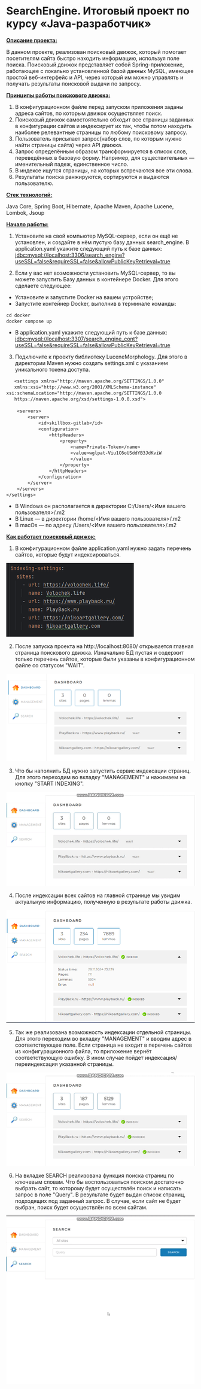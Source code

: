 # SearchEngine. Итоговый проект по курсу «Java-разработчик»

<u><strong>Описание проекта:</strong></u>

В данном проекте, реализован поисковый движок, который помогает посетителям сайта быстро находить информацию, используя поле поиска.
Поисковый движок представляет собой Spring-приложение, работающее с локально установленной базой данных MySQL, имеющее простой веб-интерфейс и API,
через который им можно управлять и получать результаты поисковой выдачи по запросу.

<u><strong>Принципы работы поискового движка:</strong></u>

1. В конфигурационном файле перед запуском приложения заданы адреса сайтов, по которым движок осуществляет поиск.
2. Поисковый движок самостоятельно обходит все страницы заданных в конфигурации сайтов и индексирует их так, чтобы потом находить наиболее релевантные
   страницы по любому поисковому запросу.
3. Пользователь присылает запрос(набор слов, по которым нужно найти страницы сайта) через API движка.
4. Запрос определённым образом трансформируется в список слов, переведённых в базовую форму. Например, для существительных — именительный падеж, единственное число.
5. В индексе ищутся страницы, на которых встречаются все эти слова.
6. Результаты поиска ранжируются, сортируются и выдаются пользователю.

<u><strong>Стек технологий:</strong></u>

Java Core, Spring Boot, Hibernate, Apache Maven, Apache Lucene, Lombok, Jsoup 

<u><strong>Начало работы:</strong></u>

1. Установите на свой компьютер MySQL-сервер, если он ещё не установлен, и создайте в нём пустую базу данных search_engine.
В application.yaml укажите следующий путь к базе данных:
<u>jdbc:mysql://localhost:3306/search_engine?useSSL=false&requireSSL=false&allowPublicKeyRetrieval=true</u>

2. Если у вас нет возможности установить MySQL-сервер, то вы можете запустить Базу данных в контейнере Docker.
Для этого сделаете следующее:
- Установите и запустите Docker на вашем устройстве; 
- Запустите контейнер Docker, выполнив в терминале команды:
```
cd docker
docker compose up
```
- В application.yaml укажите следующий путь к базе данных: <u>jdbc:mysql://localhost:3307/search_engine_cont?useSSL=false&requireSSL=false&allowPublicKeyRetrieval=true</u>

3. Подключите к проекту библиотеку LuceneMorphology. Для этого в директории Maven нужно создать settings.xml c указанием уникального токена доступа.

```
   <settings xmlns="http://maven.apache.org/SETTINGS/1.0.0"
   xmlns:xsi="http://www.w3.org/2001/XMLSchema-instance" xsi:schemaLocation="http://maven.apache.org/SETTINGS/1.0.0
   https://maven.apache.org/xsd/settings-1.0.0.xsd">

    <servers>
        <server>
            <id>skillbox-gitlab</id>
            <configuration>
                <httpHeaders>
                    <property>
                        <name>Private-Token</name>
                        <value>wglpat-Viu1C6oUSddYB3JdKviW
                        </value>
                    </property>
                </httpHeaders>
            </configuration>
        </server>
    </servers>
</settings>
```
- В Windows он располагается в директории
C:/Users/<Имя вашего пользователя>/.m2
- В Linux — в директории
/home/<Имя вашего пользователя>/.m2
- В macOs — по адресу
/Users/<Имя вашего пользователя>/.m2


<u><strong>Как работает поисковый движок:</strong></u>

1. В конфигурационном файле application.yaml нужно задать перечень сайтов, которые будут индексироваться.

![screen1.png](src/main/resources/other/screen1.png)

2. После запуска проекта на http://localhost:8080/ открывается главная страница поискового движка. Изначально БД пустая и содержит только перечень сайтов,
   которые были указаны в конфигурационном файле со статусом "WAIT".

![screen2.png](src/main/resources/other/screen2.png)

3. Что бы наполнить БД нужно запустить сервис индексации страниц. Для этого переходим во вкладку "MANAGEMENT" и нажимаем на кнопку "START INDEXING".

![vid1.gif](src/main/resources/other/vid1.gif)

4. После индексации всех сайтов на главной странице мы увидим актуальную информацию, полученную в результате работы движка.

![img.png](src/main/resources/other/screen3.png)

5. Так же реализована возможность индексации отдельной страницы. Для этого переходим во вкладку "MANAGEMENT" и вводим адрес в соответствующее поле.
   Если страница не входит в перечень сайтов из конфигурационного файла, то приложение вернёт соответствующую ошибку. В ином случае пойдет индексация/переиндексация указанной страницы.

![vid2.gif](src/main/resources/other/vid2.gif)

6. На вкладке SEARCH реализована функция поиска страниц по ключевым словам. 
   Что бы воспользоваться поиском достаточно выбрать сайт, то которому будет осуществлён поиск и написать запрос в поле "Query".
   В результате будет выдан список страниц, подходящих под заданный запрос. В случае, если сайт не будет выбран, поиск будет осуществлён по всем сайтам.

![vid3.gif](src/main/resources/other/vid3.gif)
